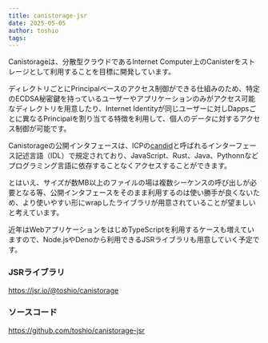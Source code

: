 ```yaml
---
title: canistorage-jsr
date: 2025-05-05
author: toshio
tags: 
---
```


Canistorageは、分散型クラウドであるInternet Computer上のCanisterをストレージとして利用することを目標に開発しています。

ディレクトリごとにPrincipalベースのアクセス制御ができる仕組みのため、特定のECDSA秘密鍵を持っているユーザーやアプリケーションのみがアクセス可能なディレクトリを用意したり、Internet Identityが同じユーザーに対しDappsごとに異なるPrincipalを割り当てる特徴を利用して、個人のデータに対するアクセス制御が可能です。

Canistorageの公開インタフェースは、ICPの[candid](https://internetcomputer.org/docs/building-apps/interact-with-canisters/candid/candid-concepts)と呼ばれるインターフェース記述言語（IDL）で規定されており、JavaScript、Rust、Java、Pythonnなどプログラミング言語に依存することなくアクセスすることができます。

とはいえ、サイズが数MB以上のファイルの場は複数シーケンスの呼び出しが必要となる等、公開インタフェースをそのまま利用するのは使い勝手が良くないため、より使いやすい形にwrapしたライブラリが用意されていることが望ましいと考えています。

近年はWebアプリケーションをはじめTypeScriptを利用するケースも増えていますので、Node.jsやDenoから利用できるJSRライブラリも用意していく予定です。

### JSRライブラリ

https://jsr.io/@toshio/canistorage

### ソースコード

https://github.com/toshio/canistorage-jsr
